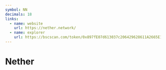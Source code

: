 ```yaml
---
symbol: NN
decimals: 18
links:
  - name: website
    url: https://nether.network/
  - name: explorer
    url: https://bscscan.com/token/0x897fE07d613037c206429628611A2665E18C657d
---
```


# Nether
